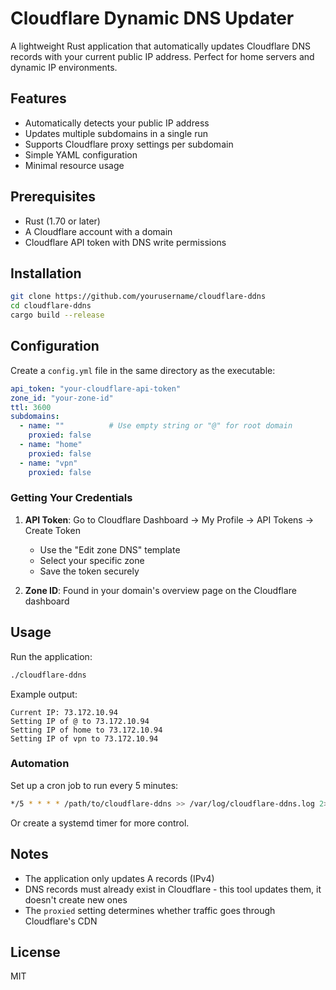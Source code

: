 # Cloudflare Dynamic DNS Updater

A lightweight Rust application that automatically updates Cloudflare DNS records with your current public IP address. Perfect for home servers and dynamic IP environments.

## Features

- Automatically detects your public IP address
- Updates multiple subdomains in a single run
- Supports Cloudflare proxy settings per subdomain
- Simple YAML configuration
- Minimal resource usage

## Prerequisites

- Rust (1.70 or later)
- A Cloudflare account with a domain
- Cloudflare API token with DNS write permissions

## Installation

```bash
git clone https://github.com/yourusername/cloudflare-ddns
cd cloudflare-ddns
cargo build --release
```

## Configuration

Create a `config.yml` file in the same directory as the executable:

```yaml
api_token: "your-cloudflare-api-token"
zone_id: "your-zone-id"
ttl: 3600
subdomains:
  - name: ""          # Use empty string or "@" for root domain
    proxied: false
  - name: "home"
    proxied: false
  - name: "vpn"
    proxied: false
```

### Getting Your Credentials

1. **API Token**: Go to Cloudflare Dashboard → My Profile → API Tokens → Create Token
   - Use the "Edit zone DNS" template
   - Select your specific zone
   - Save the token securely

2. **Zone ID**: Found in your domain's overview page on the Cloudflare dashboard

## Usage

Run the application:

```bash
./cloudflare-ddns
```

Example output:
```
Current IP: 73.172.10.94
Setting IP of @ to 73.172.10.94
Setting IP of home to 73.172.10.94
Setting IP of vpn to 73.172.10.94
```

### Automation

Set up a cron job to run every 5 minutes:

```bash
*/5 * * * * /path/to/cloudflare-ddns >> /var/log/cloudflare-ddns.log 2>&1
```

Or create a systemd timer for more control.

## Notes

- The application only updates A records (IPv4)
- DNS records must already exist in Cloudflare - this tool updates them, it doesn't create new ones
- The `proxied` setting determines whether traffic goes through Cloudflare's CDN

## License

MIT

